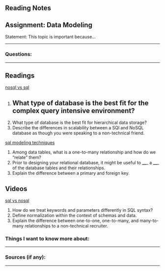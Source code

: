 ## Reading Notes
## Assignment: Data Modeling

Statement: This topic is important because...
___

### Questions:
___
## Readings
[nosql vs sql](https://www.thegeekstuff.com/2014/01/sql-vs-nosql-db/?utm_source=tuicool)

1.  What type of database is the best fit for the complex query intensive environment?
	- 
2.  What type of database is the best fit for hierarchical data storage?
3.  Describe the differences in scalability between a SQl and NoSQL database as though you were speaking to a non-technical friend.

[sql modeling techniques](https://www.essentialsql.com/get-ready-to-learn-sql-7-simplified-data-modeling/)

1.  Among data tables, what is a one-to-many relationship and how do we “relate” them?
2.  Prior to designing your relational database, it might be useful to **__**_ a **__**_ of the database tables and their relationships.
3.  Explain the difference between a primary and foreign key.

## Videos

[sql vs nosql](https://www.youtube.com/watch?v=ZS_kXvOeQ5Y)

1.  How do we treat keywords and parameters differently in SQL syntax?
2.  Define normalization within the context of schemas and data.
3.  Explain the difference between one-to-one, one-to-many, and many-to-many relationships to a non-technical recruiter.



### Things I want to know more about:
___


### Sources (if any):
___
